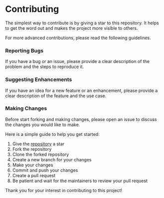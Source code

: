 # Contributing

The simplest way to contribute is by giving a star to this repository. It helps to get the word out and makes the
project more visible to others.

For more advanced contributions, please read the following guidelines.

### Reporting Bugs

If you have a bug or an issue, please provide a clear description of the problem and the steps to reproduce it.

### Suggesting Enhancements

If you have an idea for a new feature or an enhancement, please provide a clear description of the feature and the use
case.

### Making Changes

Before start forking and making changes, please open an issue to discuss the changes you would like to make.

Here is a simple guide to help you get started:

1. Give the [repository](https://github.com/shahradelahi/node-tor-control) a star
2. Fork the repository
3. Clone the forked repository
4. Create a new branch for your changes
5. Make your changes
6. Commit and push your changes
7. Create a pull request
8. Be patient and wait for the maintainers to review your pull request

Thank you for your interest in contributing to this project!
